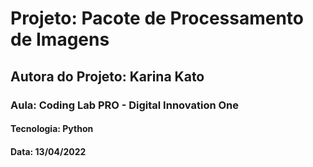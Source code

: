 # Projeto: Pacote de Processamento de Imagens
## Autora do Projeto: Karina Kato
### Aula: Coding Lab PRO - Digital Innovation One
#### Tecnologia: Python
#### Data: 13/04/2022
